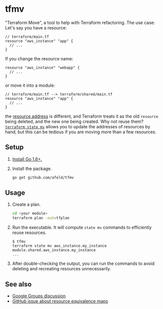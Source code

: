 # tfmv

"Terraform Move", a tool to help with Terraform refactoring. The use case: Let's say you have a resource:

```hcl
// terraform/main.tf
resource "aws_instance" "app" {
  // ...
}
```

If you change the resource name:

```hcl
resource "aws_instance" "webapp" {
  // ...
}
```

or move it into a module:

```hcl
// terraform/main.tf --> terraform/shared/main.tf
resource "aws_instance" "app" {
  // ...
}
```

the [resource address](https://www.terraform.io/docs/internals/resource-addressing.html) is different, and Terraform treats it as the old `resource` being deleted, and the new one being created. Why not reuse them? [`terraform state mv`](https://www.terraform.io/docs/commands/state/mv.html) allows you to update the addresses of resources by hand, but this can be tedious if you are moving more than a few resources.

## Setup

1. [Install Go 1.6+.](https://golang.org/doc/install)
1. Install the package.

    ```sh
    go get github.com/afeld/tfmv
    ```

## Usage

1. Create a plan.

    ```sh
    cd <your module>
    terraform plan -out=tfplan
    ```

1. Run the executable. It will compute `state mv` commands to efficiently reuse resources.

    ```
    $ tfmv
    terraform state mv aws_instance.my_instance module.shared.aws_instance.my_instance
    ...
    ```

1. After double-checking the output, you can run the commands to avoid deleting and recreating resources unnecessarily.

## See also

* [Google Groups discussion](https://groups.google.com/forum/#!topic/terraform-tool/CE2ScmDBTIE)
* [GitHub issue about resource equivalence maps](https://github.com/hashicorp/terraform/issues/9048)
